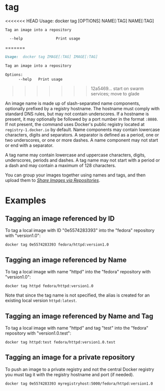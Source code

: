 <!--[metadata]>
+++
title = "tag"
description = "The tag command description and usage"
keywords = ["tag, name, image"]
[menu.main]
parent = "smn_cli"
+++
<![end-metadata]-->

# tag

<<<<<<< HEAD
    Usage: docker tag [OPTIONS] NAME[:TAG] NAME[:TAG]

    Tag an image into a repository

      --help               Print usage
=======
```markdown
Usage:  docker tag IMAGE[:TAG] IMAGE[:TAG]

Tag an image into a repository

Options:
      --help   Print usage
```
>>>>>>> 12a5469... start on swarm services; move to glade

An image name is made up of slash-separated name components, optionally prefixed
by a registry hostname. The hostname must comply with standard DNS rules, but
may not contain underscores. If a hostname is present, it may optionally be
followed by a port number in the format `:8080`. If not present, the command
uses Docker's public registry located at `registry-1.docker.io` by default. Name
components may contain lowercase characters, digits and separators. A separator
is defined as a period, one or two underscores, or one or more dashes. A name
component may not start or end with a separator.

A tag name may contain lowercase and uppercase characters, digits, underscores,
periods and dashes. A tag name may not start with a period or a dash and may
contain a maximum of 128 characters.

You can group your images together using names and tags, and then upload them
to [*Share Images via Repositories*](../../tutorials/dockerrepos.md#contributing-to-docker-hub).

# Examples

## Tagging an image referenced by ID

To tag a local image with ID "0e5574283393" into the "fedora" repository with
"version1.0":

    docker tag 0e5574283393 fedora/httpd:version1.0

## Tagging an image referenced by Name

To tag a local image with name "httpd" into the "fedora" repository with
"version1.0":

    docker tag httpd fedora/httpd:version1.0

Note that since the tag name is not specified, the alias is created for an
existing local version `httpd:latest`.

## Tagging an image referenced by Name and Tag

To tag a local image with name "httpd" and tag "test" into the "fedora"
repository with "version1.0.test":

    docker tag httpd:test fedora/httpd:version1.0.test

## Tagging an image for a private repository

To push an image to a private registry and not the central Docker
registry you must tag it with the registry hostname and port (if needed).

    docker tag 0e5574283393 myregistryhost:5000/fedora/httpd:version1.0
